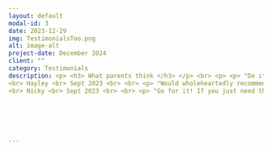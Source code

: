 ```yaml
---
layout: default
modal-id: 3
date: 2023-12-29
img: TestimonialsToo.png
alt: image-alt
project-date: December 2024
client: ""
category: Testimonials
description: <p> <h3> What parents think </h3> </p> <br> <p> <p> "Do it…. Worth every penny"</p> <br> Jon <br> July 2023. <br> <br> <p> "Rachel is friendly and approachable, great communication and honest feedback, putting parents and their children at ease, at what can be a stressful time. Also has a good understanding that working with teenagers isn’t always easy, but remains calm and considerate of their individual needs, allowing them to talk honestly about their studies. If you are looking for a tutor, get in touch with Rachel, she will have a positive impact on your child." </p>
<br> Hayley <br> Sept 2023 <br> <br> <p> "Would wholeheartedly recommend your tutoring to anyone, and I’ll be engaging your services again for my son provided he does ok in his GCSE’s!"</p>
<br> Nicky <br> Sept 2023 <br> <br> <p> "Go for it! If you just need that bit of extra support and honing of techniques, Rachel can work with you child to give them the confidence to go into that exam in a positive frame of mind. She’s flexible and can work on what you need." </p> <br> Becky <br> Aug 2023 <br> <br>






---
```

